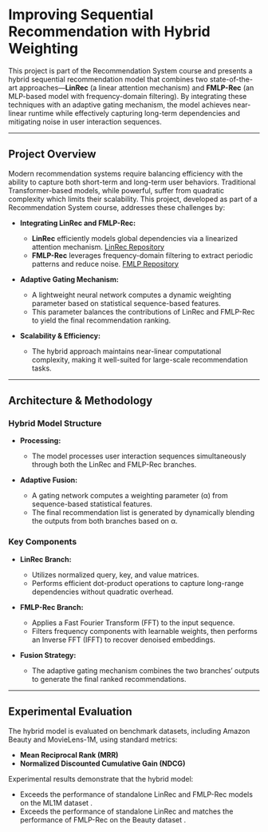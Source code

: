 # Improving Sequential Recommendation with Hybrid Weighting

This project is part of the Recommendation System course and presents a hybrid sequential recommendation model that combines two state-of-the-art approaches—**LinRec** (a linear attention mechanism) and **FMLP-Rec** (an MLP-based model with frequency-domain filtering). By integrating these techniques with an adaptive gating mechanism, the model achieves near-linear runtime while effectively capturing long-term dependencies and mitigating noise in user interaction sequences.

---

## Project Overview

Modern recommendation systems require balancing efficiency with the ability to capture both short-term and long-term user behaviors. Traditional Transformer-based models, while powerful, suffer from quadratic complexity which limits their scalability. This project, developed as part of a Recommendation System course, addresses these challenges by:

- **Integrating LinRec and FMLP-Rec:**
  - **LinRec** efficiently models global dependencies via a linearized attention mechanism.  [LinRec Repository](https://github.com/Applied-Machine-Learning-Lab/LinRec)
  - **FMLP-Rec** leverages frequency-domain filtering to extract periodic patterns and reduce noise.  [FMLP Repository](https://github.com/Woeee/FMLP-Rec/)
  
- **Adaptive Gating Mechanism:**
  - A lightweight neural network computes a dynamic weighting parameter based on statistical sequence-based features.
  - This parameter balances the contributions of LinRec and FMLP-Rec to yield the final recommendation ranking.

- **Scalability & Efficiency:**
  - The hybrid approach maintains near-linear computational complexity, making it well-suited for large-scale recommendation tasks.

---

## Architecture & Methodology

### Hybrid Model Structure
- **Processing:**
  - The model processes user interaction sequences simultaneously through both the LinRec and FMLP-Rec branches.
  
- **Adaptive Fusion:**
  - A gating network computes a weighting parameter (α) from sequence-based statistical features.
  - The final recommendation list is generated by dynamically blending the outputs from both branches based on α.

### Key Components
- **LinRec Branch:**
  - Utilizes normalized query, key, and value matrices.
  - Performs efficient dot-product operations to capture long-range dependencies without quadratic overhead.
  
- **FMLP-Rec Branch:**
  - Applies a Fast Fourier Transform (FFT) to the input sequence.
  - Filters frequency components with learnable weights, then performs an Inverse FFT (IFFT) to recover denoised embeddings.
  
- **Fusion Strategy:**
  - The adaptive gating mechanism combines the two branches’ outputs to generate the final ranked recommendations.

---

## Experimental Evaluation

The hybrid model is evaluated on benchmark datasets, including Amazon Beauty and MovieLens-1M, using standard metrics:

- **Mean Reciprocal Rank (MRR)**
- **Normalized Discounted Cumulative Gain (NDCG)**

Experimental results demonstrate that the hybrid model:
- Exceeds the performance of standalone LinRec and FMLP-Rec models on the ML1M dataset .
- Exceeds the performance of standalone LinRec and matches the performance of FMLP-Rec on the Beauty dataset .

